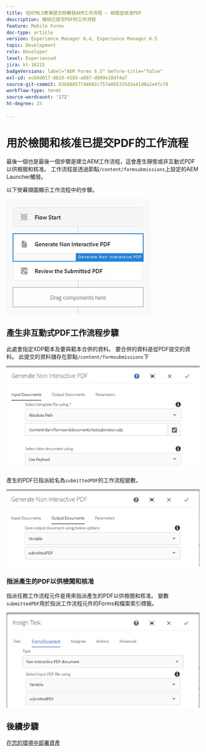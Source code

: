 ```yaml
---
title: 在HTML5表單提交時觸發AEM工作流程 — 檢閱並核准PDF
description: 稽核已提交PDF的工作流程
feature: Mobile Forms
doc-type: article
version: Experience Manager 6.4, Experience Manager 6.5
topic: Development
role: Developer
level: Experienced
jira: kt-16215
badgeVersions: label="AEM Forms 6.5" before-title="false"
exl-id: ec60d017-8b29-4185-a097-d809e18df4a7
source-git-commit: 03b68057748892c757e0b5315d3a41d0a2e4fc79
workflow-type: tm+mt
source-wordcount: '172'
ht-degree: 1%

---
```


# 用於檢閱和核准已提交PDF的工作流程

最後一個也是最後一個步驟是建立AEM工作流程，這會產生靜態或非互動式PDF以供檢閱和核准。 工作流程是透過節點`/content/formsubmissions`上設定的AEM Launcher觸發。

以下熒幕擷圖顯示工作流程中的步驟。

![工作流程](assets/workflow.PNG)

## 產生非互動式PDF工作流程步驟

此處會指定XDP範本及要與範本合併的資料。 要合併的資料是從PDF提交的資料。 此提交的資料儲存在節點```/content/formsubmissions```下

![工作流程](assets/generate-pdf1.PNG)

產生的PDF已指派給名為`submittedPDF`的工作流程變數。

![工作流程](assets/generate-pdf2.PNG)

### 指派產生的PDF以供檢閱和核准

指派任務工作流程元件是用來指派產生的PDF以供檢閱和核准。 變數`submittedPDF`用於指派工作流程元件的Forms和檔案索引標籤。

![工作流程](assets/assign-task.PNG)


## 後續步驟

[在您的環境中部署資產](./deploy-assets.md)
